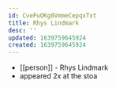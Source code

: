 ```yaml
---
id: CvePuOKg0VmmeCepqxTxt
title: Rhys Lindmark
desc: ''
updated: 1639759645924
created: 1639759645924
---
```



- [[person]] - Rhys Lindmark
- appeared 2x at the stoa
